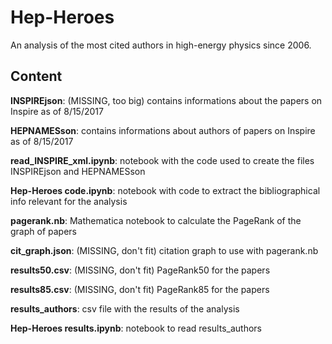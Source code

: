# Hep-Heroes
An analysis of the most cited authors in high-energy physics since 2006.

## Content
<b>INSPIREjson</b>: (MISSING, too big) contains informations about the papers on Inspire as of 8/15/2017

<b>HEPNAMESson</b>:  contains informations about authors of papers on Inspire as of 8/15/2017

<b>read_INSPIRE_xml.ipynb</b>: notebook with the code used to create the files INSPIREjson and HEPNAMESson

<b>Hep-Heroes code.ipynb</b>: notebook with code to extract the bibliographical info relevant for the analysis

<b>pagerank.nb</b>: Mathematica notebook to calculate the PageRank of the graph of papers

<b>cit_graph.json</b>: (MISSING, don't fit) citation graph to use with pagerank.nb

<b>results50.csv</b>: (MISSING, don't fit) PageRank50 for the papers

<b>results85.csv</b>: (MISSING, don't fit) PageRank85 for the papers

<b>results_authors</b>: csv file with the results of the analysis

<b>Hep-Heroes results.ipynb</b>: notebook to read results_authors
